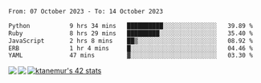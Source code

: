 <!--START_SECTION:waka-->

```txt
From: 07 October 2023 - To: 14 October 2023

Python           9 hrs 34 mins   ██████████░░░░░░░░░░░░░░░   39.89 %
Ruby             8 hrs 29 mins   █████████░░░░░░░░░░░░░░░░   35.40 %
JavaScript       2 hrs 8 mins    ██▒░░░░░░░░░░░░░░░░░░░░░░   08.92 %
ERB              1 hr 4 mins     █░░░░░░░░░░░░░░░░░░░░░░░░   04.46 %
YAML             47 mins         ▓░░░░░░░░░░░░░░░░░░░░░░░░   03.30 %
```

<!--END_SECTION:waka-->
<a href="https://github.com/anuraghazra/github-readme-stats">
  <img align="left" src="https://github-readme-stats.vercel.app/api?username=Tanesan&count_private=true&show_icons=true" />
<img align="left" src="https://github-readme-stats.vercel.app/api/top-langs/?username=Tanesan" />
</a>

[![ktanemur's 42 stats](https://badge42.vercel.app/api/v2/cl1wslf6s002109l771rng2w8/stats?cursusId=21&coalitionId=62)](https://github.com/JaeSeoKim/badge42)
